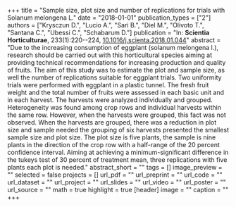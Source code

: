 +++
title = "Sample size, plot size and number of replications for trials with Solanum melongena L."
date = "2018-01-01"
publication_types = ["2"]
authors = ["Krysczun D.", "Lucio A.", "Sari B.", "Diel M.", "Olivoto T.", "Santana C.", "Ubessi C.", "Schabarum D."]
publication = "In: **Scientia Horticulturae**, 233(1):220--224, [10.1016/j.scienta.2018.01.044](10.1016/j.scienta.2018.01.044)"
abstract = "Due to the increasing consumption of eggplant (solanum melongena l.), research should be carried out with this horticultural species aiming at providing technical recommendations for increasing production and quality of fruits. The aim of this study was to estimate the plot and sample size, as well the number of replications suitable for eggplant trials. Two uniformity trials were performed with eggplant in a plastic tunnel. The fresh fruit weight and the total number of fruits were assessed in each basic unit and in each harvest. The harvests were analyzed individually and grouped. Heterogeneity was found among crop rows and individual harvests within the same row. However, when the harvests were grouped, this fact was not observed. When the harvests are grouped, there was a reduction in plot size and sample needed the grouping of six harvests presented the smallest sample size and plot size. The plot size is five plants, the sample is nine plants in the direction of the crop row with a half-range of the 20 percent confidence interval. Aiming at achieving a minimum-significant difference in the tukeys test of 30 percent of treatment mean, three replications with five plants each plot is needed."
abstract_short = ""
tags = []
image_preview = ""
selected = false
projects = []
url_pdf = ""
url_preprint = ""
url_code = ""
url_dataset = ""
url_project = ""
url_slides = ""
url_video = ""
url_poster = ""
url_source = ""
math = true
highlight = true
[header]
image = ""
caption = ""
+++
